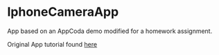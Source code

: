 # IphoneCameraApp
App based on an AppCoda demo modified for a homework assignment.


Original App tutorial found [here](http://www.appcoda.com/ios-programming-camera-iphone-app/)

